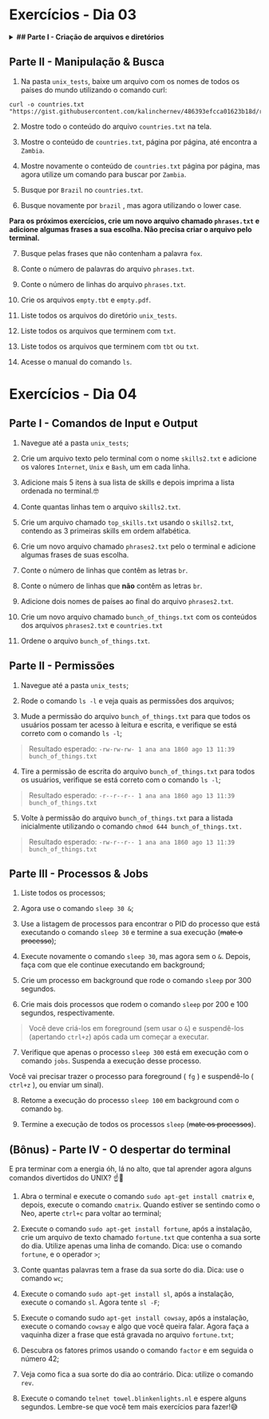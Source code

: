 # Exercícios - Dia 03

<details>
<summary><strong>## Parte I - Criação de arquivos e diretórios</strong></summary><br />

**Dica :** Para criação de arquivos vazios você pode utilizar o comando `touch nome-do-arquivo.extensao`.

1. Utilizando o terminal, aplique o comando de criação de diretórios que você aprendeu: crie um diretório chamado `unix_tests` e navegue até ele.

2. Crie um arquivo de texto com o nome `trybe.txt`.

3. Crie uma cópia do arquivo `trybe.txt` com nome `trybe_backup.txt`.

4. Renomeie o arquivo `trybe.txt`.

5. Dentro de `unix_tests` , crie um novo diretório chamado `backup`.

6. Mova o arquivo `trybe_backup.txt` para o diretório `backup`.

7. Dentro de `unix_tests` , crie um novo diretório chamado `backup2`.

8. Mova o arquivo `trybe_backup.txt` da pasta `backup` para a pasta `backup2`.

9. Apague a pasta `backup`.

10. Renomeie a pasta `backup2` para `backup`.

11. Veja qual o path completo do diretório atual e liste todos os arquivos dentro dele.

12. Apague o diretório `backup`.

13. Limpe o terminal.

**Para os exercícios, 14 e 15, crie, de forma manual na parte gráfica do seu sistema operacional, um arquivo de texto com o conteúdo abaixo, chamado `skills.txt`:**

```
Internet
Unix
Bash
HTML
CSS
JavaScript
React
SQL
```

14. Mostre na tela as 5 primeiras skills do arquivo `skills.txt`.

15. Mostre na tela as 4 últimas skills do arquivo `skills.txt`.

16. Apague todos os arquivos que terminem em `.txt`.
</details>

## Parte II - Manipulação & Busca

1. Na pasta `unix_tests`, baixe um arquivo com os nomes de todos os países do mundo utilizando o comando curl:

```
curl -o countries.txt "https://gist.githubusercontent.com/kalinchernev/486393efcca01623b18d/raw/daa24c9fea66afb7d68f8d69f0c4b8eeb9406e83/countries"
```

2. Mostre todo o conteúdo do arquivo `countries.txt` na tela.

3. Mostre o conteúdo de `countries.txt`, página por página, até encontra a `Zambia`.

4. Mostre novamente o conteúdo de `countries.txt` página por página, mas agora utilize um comando para buscar por `Zambia`.

5. Busque por `Brazil` no `countries.txt`.

6. Busque novamente por `brazil` , mas agora utilizando o lower case.

**Para os próximos exercícios, crie um novo arquivo chamado `phrases.txt` e adicione algumas frases a sua escolha. Não precisa criar o arquivo pelo terminal.**

7. Busque pelas frases que não contenham a palavra `fox`.

8. Conte o número de palavras do arquivo `phrases.txt`.

9. Conte o número de linhas do arquivo `phrases.txt`.

10. Crie os arquivos `empty.tbt` e `empty.pdf`.

11. Liste todos os arquivos do diretório `unix_tests`.

12. Liste todos os arquivos que terminem com `txt`.

13. Liste todos os arquivos que terminem com `tbt` ou `txt`.

14. Acesse o manual do comando `ls`.


# Exercícios - Dia 04

## Parte I - Comandos de Input e Output

1. Navegue até a pasta `unix_tests`;

2. Crie um arquivo texto pelo terminal com o nome `skills2.txt` e adicione os valores `Internet`, `Unix` e `Bash`, um em cada linha.

3. Adicione mais 5 itens à sua lista de skills e depois imprima a lista ordenada no terminal.🤓

4. Conte quantas linhas tem o arquivo `skills2.txt`.

5. Crie um arquivo chamado `top_skills.txt` usando o `skills2.txt`, contendo as 3 primeiras skills em ordem alfabética.

6. Crie um novo arquivo chamado `phrases2.txt` pelo o terminal e adicione algumas frases de suas escolha.

7. Conte o número de linhas que contêm as letras `br`.

8. Conte o número de linhas que **não** contêm as letras `br`.

9. Adicione dois nomes de países ao final do arquivo `phrases2.txt`.

10. Crie um novo arquivo chamado `bunch_of_things.txt` com os conteúdos dos arquivos `phrases2.txt` e `countries.txt`

11. Ordene o arquivo `bunch_of_things.txt`.

## Parte II - Permissões

1. Navegue até a pasta `unix_tests`;

2. Rode o comando `ls -l` e veja quais as permissões dos arquivos;

3. Mude a permissão do arquivo `bunch_of_things.txt` para que todos os usuários possam ter acesso à leitura e escrita, e verifique se está correto com o comando `ls -l`;

> Resultado esperado: `-rw-rw-rw- 1 ana ana 1860 ago 13 11:39 bunch_of_things.txt`

4. Tire a permissão de escrita do arquivo `bunch_of_things.txt` para todos os usuários, verifique se está correto com o comando `ls -l`;

> Resultado esperado: `-r--r--r-- 1 ana ana 1860 ago 13 11:39 bunch_of_things.txt`

5. Volte à permissão do arquivo `bunch_of_things.txt` para a listada inicialmente utilizando o comando `chmod 644 bunch_of_things.txt.`

> Resultado esperado: `-rw-r--r-- 1 ana ana 1860 ago 13 11:39 bunch_of_things.txt`

## Parte III - Processos & Jobs

1. Liste todos os processos;

2. Agora use o comando `sleep 30 &`;

3. Use a listagem de processos para encontrar o PID do processo que está executando o comando `sleep 30` e termine a sua execução (~~mate o processo~~);

4. Execute novamente o comando `sleep 30`, mas agora sem o `&`. Depois, faça com que ele continue executando em background;

5. Crie um processo em background que rode o comando `sleep` por 300 segundos.

6. Crie mais dois processos que rodem o comando `sleep` por 200 e 100 segundos, respectivamente.

> Você deve criá-los em foreground (sem usar o `&`) e suspendê-los (apertando `ctrl+z`) após cada um começar a executar.

7. Verifique que apenas o processo `sleep 300` está em execução com o comando `jobs`. Suspenda a execução desse processo.

Você vai precisar trazer o processo para foreground ( `fg` ) e suspendê-lo ( `ctrl+z` ), ou enviar um sinal).

8. Retome a execução do processo `sleep 100` em background com o comando `bg`.

9. Termine a execução de todos os processos `sleep` (~~mate os processos~~).


## (Bônus) - Parte IV - O despertar do terminal

E pra terminar com a energia óh, lá no alto, que tal aprender agora alguns comandos divertidos do UNIX? ☝🎊

1. Abra o terminal e execute o comando `sudo apt-get install cmatrix` e, depois, execute o comando `cmatrix`. Quando estiver se sentindo como o Neo, aperte `ctrl+c` para voltar ao terminal;

2. Execute o comando `sudo apt-get install fortune`, após a instalação, crie um arquivo de texto chamado `fortune.txt` que contenha a sua sorte do dia. Utilize apenas uma linha de comando. Dica: use o comando `fortune`, e o operador `>`;

3. Conte quantas palavras tem a frase da sua sorte do dia. Dica: use o comando `wc`;

4. Execute o comando `sudo apt-get install sl`, após a instalação, execute o comando `sl`. Agora tente `sl -F`;

5. Execute o comando sudo `apt-get install cowsay`, após a instalação, execute o comando `cowsay` e algo que você queira falar. Agora faça a vaquinha dizer a frase que está gravada no arquivo `fortune.txt`;

6. Descubra os fatores primos usando o comando `factor` e em seguida o número 42;

7. Veja como fica a sua sorte do dia ao contrário. Dica: utilize o comando `rev`.

8. Execute o comando `telnet towel.blinkenlights.nl` e espere alguns segundos. Lembre-se que você tem mais exercícios para fazer!😅
